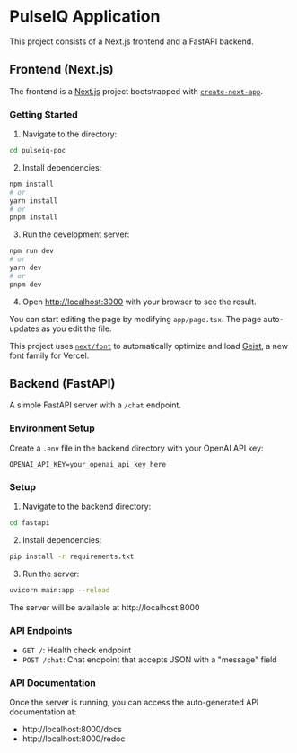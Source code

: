 # PulseIQ Application

This project consists of a Next.js frontend and a FastAPI backend.

## Frontend (Next.js)

The frontend is a [Next.js](https://nextjs.org) project bootstrapped with [`create-next-app`](https://nextjs.org/docs/app/api-reference/cli/create-next-app).


### Getting Started

1. Navigate to the directory:
```bash
cd pulseiq-poc
```

2. Install dependencies:
```bash
npm install
# or
yarn install
# or
pnpm install
```

3. Run the development server:
```bash
npm run dev
# or
yarn dev
# or
pnpm dev
```

4. Open [http://localhost:3000](http://localhost:3000) with your browser to see the result.

You can start editing the page by modifying `app/page.tsx`. The page auto-updates as you edit the file.

This project uses [`next/font`](https://nextjs.org/docs/app/building-your-application/optimizing/fonts) to automatically optimize and load [Geist](https://vercel.com/font), a new font family for Vercel.

## Backend (FastAPI)

A simple FastAPI server with a `/chat` endpoint.

### Environment Setup

Create a `.env` file in the backend directory with your OpenAI API key:

```
OPENAI_API_KEY=your_openai_api_key_here
```

### Setup

1. Navigate to the backend directory:
```bash
cd fastapi
```

2. Install dependencies:
```bash
pip install -r requirements.txt
```

3. Run the server:
```bash
uvicorn main:app --reload
```

The server will be available at http://localhost:8000

### API Endpoints

- `GET /`: Health check endpoint
- `POST /chat`: Chat endpoint that accepts JSON with a "message" field

### API Documentation

Once the server is running, you can access the auto-generated API documentation at:
- http://localhost:8000/docs
- http://localhost:8000/redoc

